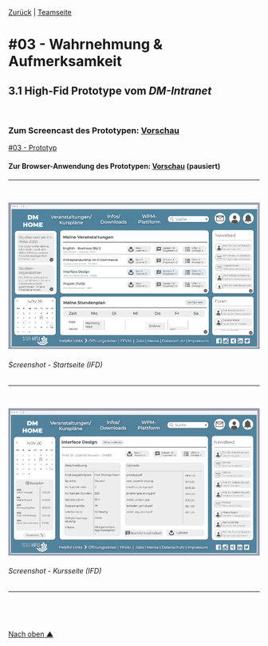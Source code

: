 [Zurück](https://github.com/milena-sagert/IFD-WiSe20-21) | [Teamseite](https://webuser.hs-furtwangen.de/~rag/lehre/WiSe20-21/IFD/Kursinhalt/Team/)
# #03 - Wahrnehmung & Aufmerksamkeit 
## 3.1 High-Fid Prototype vom *DM-Intranet*


&nbsp;

### Zum Screencast des Prototypen: [Vorschau]() 

<a href="https://github.com/milena-sagert/IFD-WiSe20-21/blob/main/03-GUI%20/index.html" target="_blank">#03 - Prototyp</a> <br>


#### Zur Browser-Anwendung des Prototypen: [Vorschau](https://pr.to/LSR7DH/) (pausiert)
---

&nbsp;



![GUI](img/GUI-1.png "GUI - Startseite")
###### Screenshot - Startseite (IFD)
---


&nbsp;



![GUI](img/GUI-2.png "GUI - Kursseite")
###### Screenshot - Kursseite (IFD)
---



&nbsp;

&nbsp;



[Nach oben &#x25B2;](#top)
